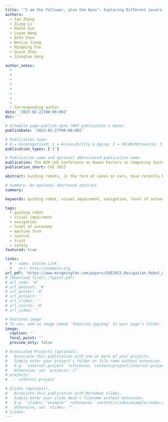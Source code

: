 ```yaml
---
title: '"I am the follower, also the boss": Exploring Different Levels of Autonomy and Machine Forms of Guiding Robots for the Visually Impaired'
authors:
  - Yan Zhang
  - Ziang Li
  - Haole Guo
  - Luyao Wang
  - Qihe Chen
  - Wenjie Jiang
  - Mingming Fan
  - Guyue Zhou
  - Jiangtao Gong

author_notes:
  - 
  - 
  - 
  - 
  - 
  - 
  - 
  - 
  - Corresponding author
date: '2023-02-21T00:00:00Z'
doi: ''

# Schedule page publish date (NOT publication's date).
publishDate: '2023-02-27T00:00:00Z'

# Publication type: 
# 0 = Uncategorized; 1 = Accessibility & Aging; 2 = VR/AR/Metaverse; 3 = Human-AI Collaboration; 4 = UX Methodology; 5 = Social Computing; 6 = Sensing; 
publication_types: ['1']

# Publication name and optional abbreviated publication name.
publication: The ACM CHI Conference on Human Factors in Computing Systems 2023
publication_short: CHI 2023

abstract: Guiding robots, in the form of canes or cars, have recently been explored to assist blind and low vision (BLV) people. Such robots can provide full or partial autonomy when guiding. However, the pros and cons of different forms and autonomy for guiding robots remain unknown. We sought to fill this gap. We designed autonomy- switchable guiding robotic cane and car. We conducted a controlled lab-study (N=12) and a field study (N=9) on BLV. Results showed that full autonomy received better walking performance and sub- jective ratings in the controlled study, whereas participants used more partial autonomy in the natural environment as demanding more control. Besides, the car robot has demonstrated abilities to provide a higher sense of safety and navigation efficiency compared with the cane robot. Our findings offered empirical evidence about how the BLV community perceived different machine forms and autonomy, which can inform the design of assistive robots.

# Summary. An optional shortened abstract.
summary:

keywords: guiding robot, visual impairment, navigation, level of autonomy, machine form, control, trust, safety

tags:
  - guiding robot
  - visual impairment
  - navigation
  - level of autonomy
  - machine form
  - control
  - trust
  - safety
featured: true

links:
  # - name: Custom Link
  #   url: http://example.org
url_pdf: 'https://www.mingmingfan.com/papers/CHI2023_Navigation_Robot_Autonomy.pdf'
# [Download file](./Typist.pdf)
# url_code: '#'
# url_dataset: '#'
# url_poster: '#'
# url_project: ''
# url_slides: ''
# url_source: '#'
# url_video: ''

# Featured image
# To use, add an image named `featured.jpg/png` to your page's folder.
image:
  caption: ''
  focal_point: ''
  preview_only: false

# Associated Projects (optional).
#   Associate this publication with one or more of your projects.
#   Simply enter your project's folder or file name without extension.
#   E.g. `internal-project` references `content/project/internal-project/index.md`.
#   Otherwise, set `projects: []`.
# projects:
#   - internal-project

# Slides (optional).
#   Associate this publication with Markdown slides.
#   Simply enter your slide deck's filename without extension.
#   E.g. `slides: "example"` references `content/slides/example/index.md`.
#   Otherwise, set `slides: ""`.
# slides:
---
```


<!-- {{< youtube f9lO9tin4tw >}} -->


